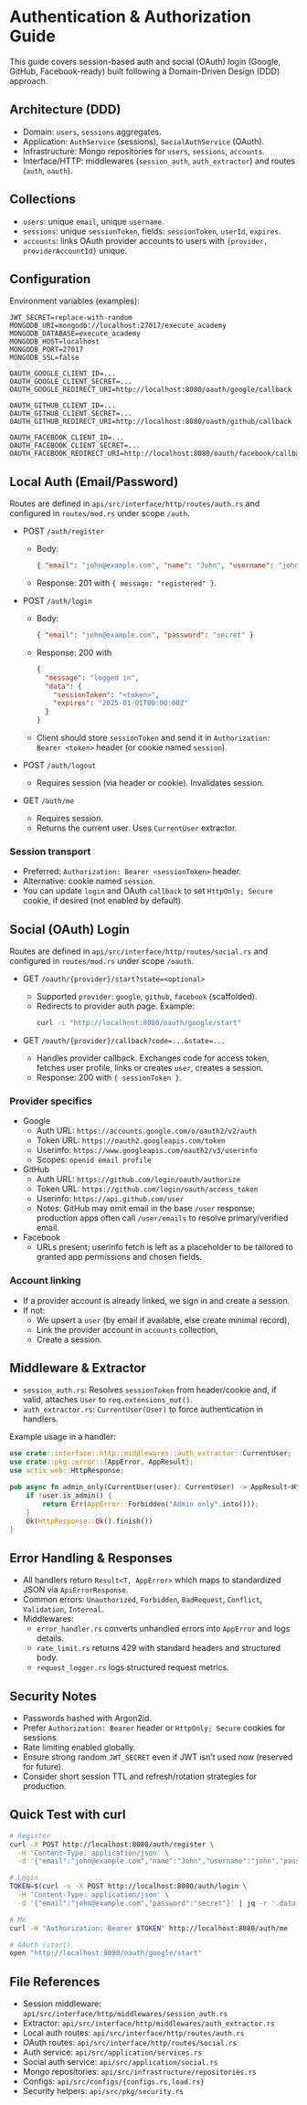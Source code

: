 # Authentication & Authorization Guide

This guide covers session-based auth and social (OAuth) login (Google, GitHub, Facebook-ready) built following a Domain-Driven Design (DDD) approach.

## Architecture (DDD)

- Domain: `users`, `sessions` aggregates.
- Application: `AuthService` (sessions), `SocialAuthService` (OAuth).
- Infrastructure: Mongo repositories for `users`, `sessions`, `accounts`.
- Interface/HTTP: middlewares (`session_auth`, `auth_extractor`) and routes (`auth`, `oauth`).

## Collections

- `users`: unique `email`, unique `username`.
- `sessions`: unique `sessionToken`, fields: `sessionToken`, `userId`, `expires`.
- `accounts`: links OAuth provider accounts to users with `{provider, providerAccountId}` unique.

## Configuration

Environment variables (examples):

```
JWT_SECRET=replace-with-random
MONGODB_URI=mongodb://localhost:27017/execute_academy
MONGODB_DATABASE=execute_academy
MONGODB_HOST=localhost
MONGODB_PORT=27017
MONGODB_SSL=false

OAUTH_GOOGLE_CLIENT_ID=...
OAUTH_GOOGLE_CLIENT_SECRET=...
OAUTH_GOOGLE_REDIRECT_URI=http://localhost:8080/oauth/google/callback

OAUTH_GITHUB_CLIENT_ID=...
OAUTH_GITHUB_CLIENT_SECRET=...
OAUTH_GITHUB_REDIRECT_URI=http://localhost:8080/oauth/github/callback

OAUTH_FACEBOOK_CLIENT_ID=...
OAUTH_FACEBOOK_CLIENT_SECRET=...
OAUTH_FACEBOOK_REDIRECT_URI=http://localhost:8080/oauth/facebook/callback
```

## Local Auth (Email/Password)

Routes are defined in `api/src/interface/http/routes/auth.rs` and configured in `routes/mod.rs` under scope `/auth`.

- POST `/auth/register`

  - Body:
    ```json
    { "email": "john@example.com", "name": "John", "username": "john", "password": "secret" }
    ```
  - Response: 201 with `{ message: "registered" }`.

- POST `/auth/login`

  - Body:
    ```json
    { "email": "john@example.com", "password": "secret" }
    ```
  - Response: 200 with
    ```json
    {
      "message": "logged in",
      "data": {
        "sessionToken": "<token>",
        "expires": "2025-01-01T00:00:00Z"
      }
    }
    ```
  - Client should store `sessionToken` and send it in `Authorization: Bearer <token>` header (or cookie named `session`).

- POST `/auth/logout`

  - Requires session (via header or cookie). Invalidates session.

- GET `/auth/me`
  - Requires session.
  - Returns the current user. Uses `CurrentUser` extractor.

### Session transport

- Preferred: `Authorization: Bearer <sessionToken>` header.
- Alternative: cookie named `session`.
- You can update `login` and OAuth `callback` to set `HttpOnly; Secure` cookie, if desired (not enabled by default).

## Social (OAuth) Login

Routes are defined in `api/src/interface/http/routes/social.rs` and configured in `routes/mod.rs` under scope `/oauth`.

- GET `/oauth/{provider}/start?state=<optional>`

  - Supported `provider`: `google`, `github`, `facebook` (scaffolded).
  - Redirects to provider auth page. Example:
    ```bash
    curl -i "http://localhost:8080/oauth/google/start"
    ```

- GET `/oauth/{provider}/callback?code=...&state=...`
  - Handles provider callback. Exchanges code for access token, fetches user profile, links or creates `user`, creates a session.
  - Response: 200 with `{ sessionToken }`.

### Provider specifics

- Google
  - Auth URL: `https://accounts.google.com/o/oauth2/v2/auth`
  - Token URL: `https://oauth2.googleapis.com/token`
  - Userinfo: `https://www.googleapis.com/oauth2/v3/userinfo`
  - Scopes: `openid email profile`
- GitHub
  - Auth URL: `https://github.com/login/oauth/authorize`
  - Token URL: `https://github.com/login/oauth/access_token`
  - Userinfo: `https://api.github.com/user`
  - Notes: GitHub may omit email in the base `/user` response; production apps often call `/user/emails` to resolve primary/verified email.
- Facebook
  - URLs present; userinfo fetch is left as a placeholder to be tailored to granted app permissions and chosen fields.

### Account linking

- If a provider account is already linked, we sign in and create a session.
- If not:
  - We upsert a `user` (by email if available, else create minimal record),
  - Link the provider account in `accounts` collection,
  - Create a session.

## Middleware & Extractor

- `session_auth.rs`: Resolves `sessionToken` from header/cookie and, if valid, attaches `User` to `req.extensions_mut()`.
- `auth_extractor.rs`: `CurrentUser(User)` to force authentication in handlers.

Example usage in a handler:

```rust
use crate::interface::http::middlewares::auth_extractor::CurrentUser;
use crate::pkg::error::{AppError, AppResult};
use actix_web::HttpResponse;

pub async fn admin_only(CurrentUser(user): CurrentUser) -> AppResult<HttpResponse> {
    if !user.is_admin() {
        return Err(AppError::Forbidden("Admin only".into()));
    }
    Ok(HttpResponse::Ok().finish())
}
```

## Error Handling & Responses

- All handlers return `Result<T, AppError>` which maps to standardized JSON via `ApiErrorResponse`.
- Common errors: `Unauthorized`, `Forbidden`, `BadRequest`, `Conflict`, `Validation`, `Internal`.
- Middlewares:
  - `error_handler.rs` converts unhandled errors into `AppError` and logs details.
  - `rate_limit.rs` returns 429 with standard headers and structured body.
  - `request_logger.rs` logs structured request metrics.

## Security Notes

- Passwords hashed with Argon2id.
- Prefer `Authorization: Bearer` header or `HttpOnly; Secure` cookies for sessions.
- Rate limiting enabled globally.
- Ensure strong random `JWT_SECRET` even if JWT isn’t used now (reserved for future).
- Consider short session TTL and refresh/rotation strategies for production.

## Quick Test with curl

```bash
# Register
curl -X POST http://localhost:8080/auth/register \
  -H 'Content-Type: application/json' \
  -d '{"email":"john@example.com","name":"John","username":"john","password":"secret"}'

# Login
TOKEN=$(curl -s -X POST http://localhost:8080/auth/login \
  -H 'Content-Type: application/json' \
  -d '{"email":"john@example.com","password":"secret"}' | jq -r '.data.sessionToken')

# Me
curl -H "Authorization: Bearer $TOKEN" http://localhost:8080/auth/me

# OAuth (start)
open "http://localhost:8080/oauth/google/start"
```

## File References

- Session middleware: `api/src/interface/http/middlewares/session_auth.rs`
- Extractor: `api/src/interface/http/middlewares/auth_extractor.rs`
- Local auth routes: `api/src/interface/http/routes/auth.rs`
- OAuth routes: `api/src/interface/http/routes/social.rs`
- Auth service: `api/src/application/services.rs`
- Social auth service: `api/src/application/social.rs`
- Mongo repositories: `api/src/infrastructure/repositories.rs`
- Configs: `api/src/configs/{configs.rs,load.rs}`
- Security helpers: `api/src/pkg/security.rs`
